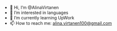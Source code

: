 - 👋 Hi, I’m @AlinaVirtanen
- 👀 I’m interested in languages
- 🌱 I’m currently learning UpWork
- 📫 How to reach me: alina.virtanen100@gmail.com

<!---
AlinaVirtanen/AlinaVirtanen is a ✨ special ✨ repository because its `README.md` (this file) appears on your GitHub profile.
You can click the Preview link to take a look at your changes.
--->
